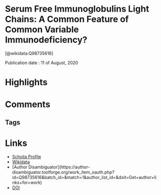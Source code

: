 
Serum Free Immunoglobulins Light Chains: A Common Feature of Common Variable Immunodeficiency?
==============================================================================================
  
  [@wikidata:Q98735616]  
  
Publication date : 11 of August, 2020  

# Highlights

# Comments

## Tags

# Links
  
 * [Scholia Profile](https://scholia.toolforge.org/work/Q98735616)  
 * [Wikidata](https://www.wikidata.org/wiki/Q98735616)  
 * [Author Disambiguator](https://author-
disambiguator.toolforge.org/work_item_oauth.php?id=Q98735616&batch_id=&match=1&author_list_id=&doit=Get+author+links+for+work)  
 * [DOI](https://doi.org/10.3389/FIMMU.2020.02004)  
